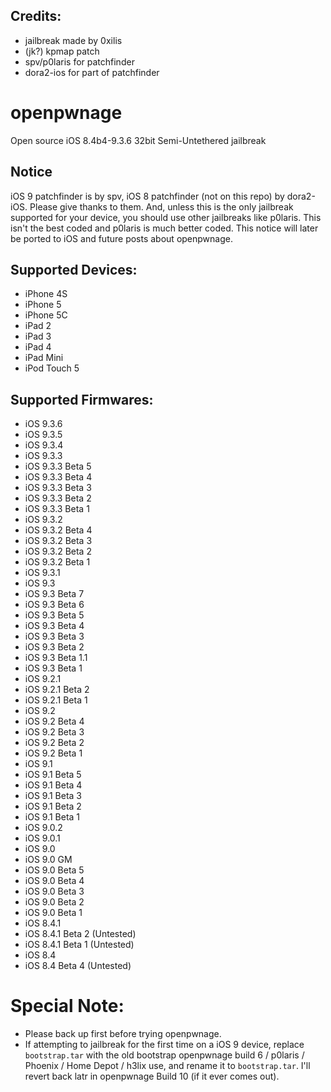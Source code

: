 ## Credits:

- jailbreak made by 0xilis
- (jk?) kpmap patch
- spv/p0laris for patchfinder
- dora2-ios for part of patchfinder

# openpwnage
Open source iOS 8.4b4-9.3.6 32bit Semi-Untethered jailbreak

## Notice

iOS 9 patchfinder is by spv, iOS 8 patchfinder (not on this repo) by dora2-iOS. Please give thanks to them. And, unless this is the only jailbreak supported for your device, you should use other jailbreaks like p0laris. This isn't the best coded and p0laris is much better coded. This notice will later be ported to iOS and future posts about openpwnage.

## Supported Devices:

- iPhone 4S
- iPhone 5
- iPhone 5C
- iPad 2
- iPad 3
- iPad 4
- iPad Mini
- iPod Touch 5

## Supported Firmwares:

- iOS 9.3.6
- iOS 9.3.5
- iOS 9.3.4
- iOS 9.3.3
- iOS 9.3.3 Beta 5
- iOS 9.3.3 Beta 4
- iOS 9.3.3 Beta 3
- iOS 9.3.3 Beta 2
- iOS 9.3.3 Beta 1
- iOS 9.3.2
- iOS 9.3.2 Beta 4
- iOS 9.3.2 Beta 3
- iOS 9.3.2 Beta 2
- iOS 9.3.2 Beta 1
- iOS 9.3.1
- iOS 9.3
- iOS 9.3 Beta 7
- iOS 9.3 Beta 6
- iOS 9.3 Beta 5
- iOS 9.3 Beta 4
- iOS 9.3 Beta 3
- iOS 9.3 Beta 2
- iOS 9.3 Beta 1.1
- iOS 9.3 Beta 1
- iOS 9.2.1
- iOS 9.2.1 Beta 2
- iOS 9.2.1 Beta 1
- iOS 9.2
- iOS 9.2 Beta 4
- iOS 9.2 Beta 3
- iOS 9.2 Beta 2
- iOS 9.2 Beta 1
- iOS 9.1
- iOS 9.1 Beta 5
- iOS 9.1 Beta 4
- iOS 9.1 Beta 3
- iOS 9.1 Beta 2
- iOS 9.1 Beta 1
- iOS 9.0.2
- iOS 9.0.1
- iOS 9.0
- iOS 9.0 GM
- iOS 9.0 Beta 5
- iOS 9.0 Beta 4
- iOS 9.0 Beta 3
- iOS 9.0 Beta 2
- iOS 9.0 Beta 1
- iOS 8.4.1
- iOS 8.4.1 Beta 2 (Untested)
- iOS 8.4.1 Beta 1 (Untested)
- iOS 8.4
- iOS 8.4 Beta 4 (Untested)

# Special Note:

- Please back up first before trying openpwnage.
- If attempting to jailbreak for the first time on a iOS 9 device, replace `bootstrap.tar` with the old bootstrap openpwnage build 6 / p0laris / Phoenix / Home Depot / h3lix use, and rename it to `bootstrap.tar`. I'll revert back latr in openpwnage Build 10 (if it ever comes out).
